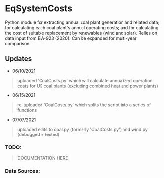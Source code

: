 # EqSystemCosts

Python module for extracting annual coal plant generation and related data; for calculating each coal plant's annual operating costs; and for calculating the cost of suitable replacement by renewables (wind and solar). Relies on data input from EIA-923 (2020). Can be expanded for multi-year comparison. 

## Updates
* 06/10/2021
> uploaded 'CoalCosts.py' which will calculate annualized operation costs for US coal plants (excluding combined heat and power plants)

* 06/15/2021
> re-uploaded 'CoalCosts.py' which splits the script into a series of functions 

* 07/07/2021
> uploaded edits to coal.py (formerly 'CoalCosts.py') and wind.py (debugged + tested) 


### TODO: 

> DOCUMENTATION HERE

### Data Sources:
